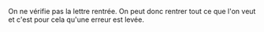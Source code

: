 On ne vérifie pas la lettre rentrée. On peut donc rentrer tout ce que l'on veut et c'est pour cela qu'une erreur est levée.